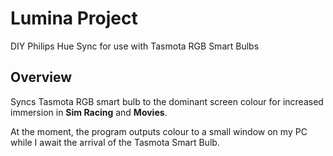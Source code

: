 # Lumina Project
 DIY Philips Hue Sync for use with Tasmota RGB Smart Bulbs

## Overview

Syncs Tasmota RGB smart bulb to the dominant screen colour for increased immersion in **Sim Racing** and **Movies**.

At the moment, the program outputs colour to a small window on my PC while I await the arrival of the Tasmota Smart Bulb.

